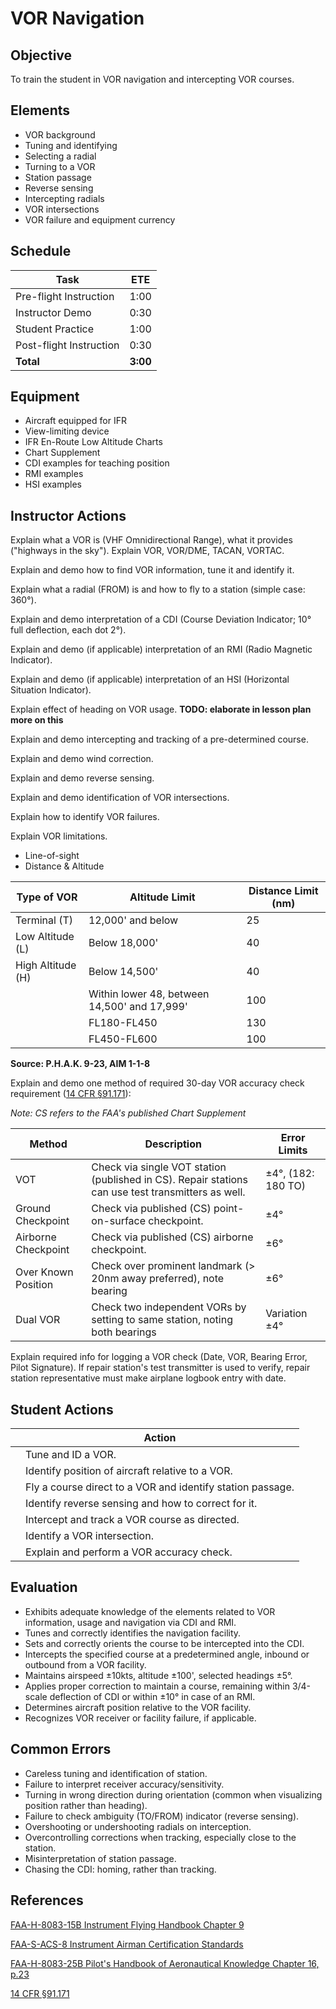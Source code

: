 # VOR Navigation

## Objective
To train the student in VOR navigation and intercepting VOR courses.

## Elements
- VOR background
- Tuning and identifying
- Selecting a radial
- Turning to a VOR
- Station passage
- Reverse sensing
- Intercepting radials
- VOR intersections
- VOR failure and equipment currency

## Schedule
| Task | ETE |
| ---- | --- |
| Pre-flight Instruction | 1:00 |
| Instructor Demo | 0:30 |
| Student Practice | 1:00 |
| Post-flight Instruction | 0:30 |
| **Total** | **3:00** |

## Equipment
- Aircraft equipped for IFR
- View-limiting device
- IFR En-Route Low Altitude Charts
- Chart Supplement
- CDI examples for teaching position
- RMI examples
- HSI examples

## Instructor Actions
Explain what a VOR is (VHF Omnidirectional Range), what it provides ("highways in the sky"). Explain VOR, VOR/DME, TACAN, VORTAC.

Explain and demo how to find VOR information, tune it and identify it.

Explain what a radial (FROM) is and how to fly to a station (simple case: 360°).

Explain and demo interpretation of a CDI (Course Deviation Indicator; 10° full deflection, each dot 2°).

Explain and demo (if applicable) interpretation of an RMI (Radio Magnetic Indicator).

Explain and demo (if applicable) interpretation of an HSI (Horizontal Situation Indicator).

Explain effect of heading on VOR usage. **TODO: elaborate in lesson plan more on this**

Explain and demo intercepting and tracking of a pre-determined course.

Explain and demo wind correction.

Explain and demo reverse sensing.

Explain and demo identification of VOR intersections.

Explain how to identify VOR failures.

Explain VOR limitations.
- Line-of-sight
- Distance & Altitude

| Type of VOR | Altitude Limit | Distance Limit (nm) |
| ----------- | -------------- | -------------- |
| Terminal (T) | 12,000' and below | 25 |
| Low Altitude (L) | Below 18,000' | 40 |
| High Altitude (H) | Below 14,500' | 40 |
| | Within lower 48, between 14,500' and 17,999' | 100 |
| | FL180-FL450 | 130 |
| | FL450-FL600 | 100 |
**Source: P.H.A.K. 9-23, AIM 1-1-8**

Explain and demo one method of required 30-day VOR accuracy check requirement ([14 CFR §91.171](http://www.ecfr.gov/cgi-bin/text-idx?node=14:2.0.1.3.10#se14.2.91_1171)):

_Note: CS refers to the FAA's published Chart Supplement_

| Method | Description | Error Limits |
| ------ | ----------- | ------------ |
| VOT | Check via single VOT station (published in CS). Repair stations can use test transmitters as well. | ±4°, (182: 180 TO) |
| Ground Checkpoint | Check via published (CS) point-on-surface checkpoint. | ±4° |
| Airborne Checkpoint | Check via published (CS) airborne checkpoint. | ±6° |
| Over Known Position | Check over prominent landmark (> 20nm away preferred), note bearing | ±6° |
| Dual VOR | Check two independent VORs by setting to same station, noting both bearings | Variation  ±4° |

Explain required info for logging a VOR check (Date, VOR, Bearing Error, Pilot Signature).
If repair station's test transmitter is used to verify, repair station representative must make airplane logbook entry with date.

## Student Actions
| | Action |
|---| ------ |
| | Tune and ID a VOR. |
| | Identify position of aircraft relative to a VOR. |
| | Fly a course direct to a VOR and identify station passage. |
| | Identify reverse sensing and how to correct for it. |
| | Intercept and track a VOR course as directed. |
| | Identify a VOR intersection. |
| | Explain and perform a VOR accuracy check. |

## Evaluation
- Exhibits adequate knowledge of the elements related to VOR information, usage and navigation via CDI and RMI.
- Tunes and correctly identifies the navigation facility.
- Sets and correctly orients the course to be intercepted into the CDI.
- Intercepts the specified course at a predetermined angle, inbound or outbound from a VOR facility.
- Maintains airspeed ±10kts, altitude ±100', selected headings ±5°.
- Applies proper correction to maintain a course, remaining within 3/4-scale deflection of CDI or within ±10° in case of an RMI.
- Determines aircraft position relative to the VOR facility.
- Recognizes VOR receiver or facility failure, if applicable.

## Common Errors
- Careless tuning and identification of station.
- Failure to interpret receiver accuracy/sensitivity.
- Turning in wrong direction during orientation (common when visualizing position rather than heading).
- Failure to check ambiguity (TO/FROM) indicator (reverse sensing).
- Overshooting or undershooting radials on interception.
- Overcontrolling corrections when tracking, especially close to the station.
- Misinterpretation of station passage.
- Chasing the CDI: homing, rather than tracking.

## References
[FAA-H-8083-15B Instrument Flying Handbook Chapter 9](https://www.faa.gov/regulations_policies/handbooks_manuals/aviation/media/FAA-H-8083-15B.pdf)

[FAA-S-ACS-8 Instrument Airman Certification Standards](https://www.faa.gov/training_testing/testing/acs/media/instrument_rating_acs.pdf)

[FAA-H-8083-25B Pilot's Handbook of Aeronautical Knowledge Chapter 16, p.23](https://www.faa.gov/regulations_policies/handbooks_manuals/aviation/phak/media/18_phak_ch16.pdf)

[14 CFR §91.171](http://www.ecfr.gov/cgi-bin/text-idx?node=14:2.0.1.3.10#se14.2.91_1171)